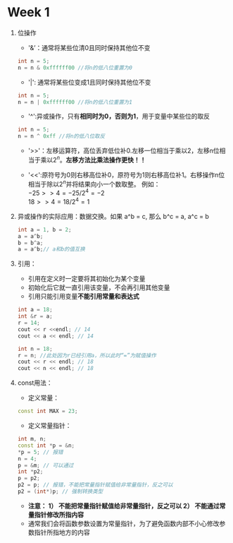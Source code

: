 # Week 1

1. 位操作
   - '&’：通常将某些位清0且同时保持其他位不变

    ```c++
    int n = 5;
    n = n & 0xffffff00 //将n的低八位重置为0
    ```

   - '|': 通常将某些位变成1且同时保持其他位不变

    ```c++
    int n = 5;
    n = n | 0xffffff00 //将n的低八位重置为1
    ```

    - '^':异或操作，只有**相同时为0，否则为1**，用于变量中某些位的取反

    ```c++
    int n = 5;
    n = n ^ 0xff //将n的低八位取反
    ```

    - '>>'：左移运算符，高位丢弃低位补0.左移一位相当于乘以2，左移n位相当于乘以$2^n$。**左移方法比乘法操作更快！！**

    - '<<':原符号为0则右移高位补0，原符号为1则右移高位补1。右移操作n位相当于除以$2^n$并将结果向小一个数取整。
        例如：<br/>$-25 >> 4 = -25 / 2^4 = -2$<br/>$18 >> 4 = 18 / 2^4 = 1$


2. 异或操作的实际应用：数据交换。如果 a^b = c, 那么 b^c = a, a^c = b

    ```c++
    int a = 1, b = 2;
    a = a^b;
    b = b^a;
    a = a^b;// a和b的值互换
    ```

3. 引用：
   - 引用在定义时一定要将其初始化为某个变量
   - 初始化后它就一直引用该变量，不会再引用其他变量
   - 引用只能引用变量**不能引用常量和表达式**

    ```c++
    int a = 18;
    int &r = a;
    r = 14;
    cout << r <<endl; // 14
    cout << a << endl; // 14

    int n = 18;
    r = n; //此处因为r已经引用a，所以此时“=”为赋值操作
    cout << r << endl; // 18
    cout << n << endl; // 18
    ```

4. const用法：
    - 定义常量：

    ```c++
    const int MAX = 23;
    ```

    - 定义常量指针：

    ```c++
    int m, n;
    const int *p = &n;
    *p = 5; // 报错
    n = 4;
    p = &m; // 可以通过
    int *p2;
    p = p2;
    p2 = p; // 报错，不能把常量指针赋值给非常量指针，反之可以
    p2 = (int*)p; // 强制转换类型
    ```

    - **注意： 1） 不能把常量指针赋值给非常量指针，反之可以 2） 不能通过常量指针修改所指内容**
    - 通常我们会将函数参数设置为常量指针，为了避免函数内部不小心修改参数指针所指地方的内容